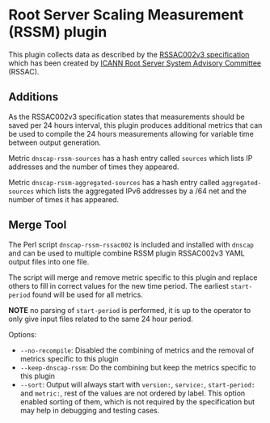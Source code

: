 # Root Server Scaling Measurement (RSSM) plugin

This plugin collects data as described by the [RSSAC002v3 specification](https://www.icann.org/en/system/files/files/rssac-002-measurements-root-06jun16-en.pdf)
which has been created by [ICANN Root Server System Advisory Committee](https://www.icann.org/groups/rssac) (RSSAC).

## Additions

As the RSSAC002v3 specification states that measurements should be saved per
24 hours interval, this plugin produces additional metrics that can be used
to compile the 24 hours measurements allowing for variable time between
output generation.

Metric `dnscap-rssm-sources` has a hash entry called `sources` which lists
IP addresses and the number of times they appeared.

Metric `dnscap-rssm-aggregated-sources` has a hash entry called `aggregated-sources`
which lists the aggregated IPv6 addresses by a /64 net and the number of times
it has appeared.

## Merge Tool

The Perl script `dnscap-rssm-rssac002` is included and installed with `dnscap`
and can be used to multiple combine RSSM plugin RSSAC002v3 YAML output files
into one file.

The script will merge and remove metric specific to this plugin and replace
others to fill in correct values for the new time period. The earliest
`start-period` found will be used for all metrics.

**NOTE** no parsing of `start-period` is performed, it is up to the operator
to only give input files related to the same 24 hour period.

Options:
- `--no-recompile`: Disabled the combining of metrics and the removal of
  metrics specific to this plugin
- `--keep-dnscap-rssm`: Do the combining but keep the metrics specific to
  this plugin
- `--sort`: Output will always start with `version:`, `service:`,
  `start-period:` and `metric:`, rest of the values are not ordered by label.
  This option enabled sorting of them, which is not required by the
  specification but may help in debugging and testing cases.
